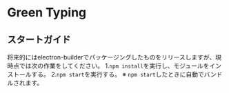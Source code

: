 # Green Typing

## スタートガイド

将来的にはelectron-builderでパッケージングしたものをリリースしますが、現時点では次の作業をしてください。
1.`npm install`を実行し、モジュールをインストールする。
2.`npm start`を実行する。
※ `npm start`したときに自動でバンドルされます。
